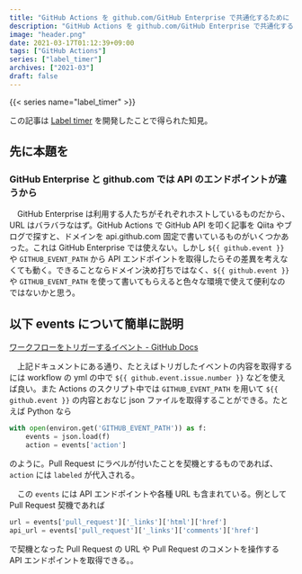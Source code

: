 ```yaml
---
title: "GitHub Actions を github.com/GitHub Enterprise で共通化するために `${{ github.event }}/GITHUB_EVENT_PATH` を使ってほしい"
description: "GitHub Actions を github.com/GitHub Enterprise で共通化するためには ${{ github.event }}/GITHUB_EVENT_PATH が有効的。特に API を叩く時には便利。"
image: "header.png"
date: 2021-03-17T01:12:39+09:00
tags: ["GitHub Actions"]
series: ["label_timer"]
archives: ["2021-03"]
draft: false
---
```


{{< series name="label_timer" >}}

この記事は [Label timer](https://github.com/marketplace/actions/label-timer) を開発したことで得られた知見。

## 先に本題を
### GitHub Enterprise と github.com では API のエンドポイントが違うから

　GitHub Enterprise は利用する人たちがそれぞれホストしているものだから、URL はバラバラなはず。GitHub Actions で GitHub API を叩く記事を Qiita やブログで探すと、ドメインを api.github.com 固定で書いているものがいくつかあった。これは GitHub Enterprise では使えない。しかし `${{ github.event }}` や `GITHUB_EVENT_PATH` から API エンドポイントを取得したらその差異を考えなくても動く。できることならドメイン決め打ちではなく、`${{ github.event }}` や `GITHUB_EVENT_PATH` を使って書いてもらえると色々な環境で使えて便利なのではないかと思う。

## 以下 events について簡単に説明

[ワークフローをトリガーするイベント - GitHub Docs](https://docs.github.com/ja/actions/reference/events-that-trigger-workflows)

　上記ドキュメントにある通り、たとえばトリガしたイベントの内容を取得するには workflow の yml の中で `${{ github.event.issue.number }}` などを使えば良い。また Actions のスクリプト中では `GITHUB_EVENT_PATH` を用いて `${{ github.event }}` の内容とおなじ json ファイルを取得することができる。たとえば Python なら

```python
with open(environ.get('GITHUB_EVENT_PATH')) as f:
	events = json.load(f)
	action = events['action']
```

のように。Pull Request にラベルが付いたことを契機とするものであれば、 `action` には `labeled` が代入される。

　この `events` には API エンドポイントや各種 URL も含まれている。例として Pull Request 契機であれば

```python
url = events['pull_request']['_links']['html']['href']
api_url = events['pull_request']['_links']['comments']['href']
```

で契機となった Pull Request の URL や Pull Request のコメントを操作する API エンドポイントを取得できる。。

